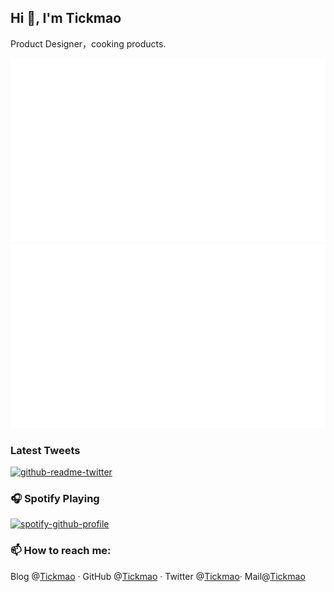 <!-- <p align="center">
  Visitor count<br>
  <img src="https://profile-counter.glitch.me/tickmao/count.svg" />
</p> -->
<h2>Hi 👋, I'm Tickmao</h2>
Product Designer，cooking products.

![](https://raw.githubusercontent.com/tickmao/github-stats-transparent/output/generated/overview.svg)
![](https://raw.githubusercontent.com/tickmao/github-stats-transparent/output/generated/languages.svg)

### Latest Tweets

<p><a href="https://www.twitter.com/tickmao"><img src="https://github-readme-twitter-gazf.vercel.app/api?id=tickmao" alt="github-readme-twitter"></a></p>

### 🎧 Spotify Playing

[![spotify-github-profile](https://spotify-github-profile.vercel.app/api/view?uid=zp5aiiigslenor2ceh312r7vd&cover_image=true&theme=natemoo-re&bar_color=2e9d2a&bar_color_cover=false)](https://spotify-github-profile.vercel.app/api/view?uid=zp5aiiigslenor2ceh312r7vd&redirect=true)

### 📫 How to reach me:
Blog @[Tickmao](https://blog.tickmao.com) · GitHub @[Tickmao](https://github.com/tickmao) · Twitter @[Tickmao](https://twitter.com/tcikamo)· Mail@[Tickmao](mailto:lyle.lypm@gmail.com)